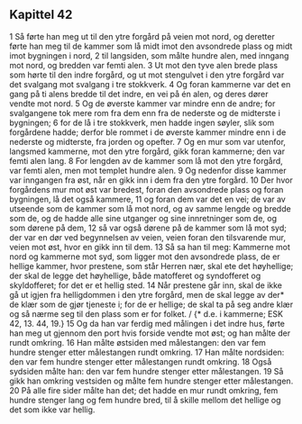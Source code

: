 ## Kapittel 42

1 Så førte han meg ut til den ytre forgård på veien mot nord, og deretter førte han meg til de kammer som lå midt imot den avsondrede plass og midt imot bygningen i nord,
2 til langsiden, som målte hundre alen, med inngang mot nord, og bredden var femti alen.
3 Ut mot den tyve alen brede plass som hørte til den indre forgård, og ut mot stengulvet i den ytre forgård var det svalgang mot svalgang i tre stokkverk.
4 Og foran kammerne var det en gang på ti alens bredde til det indre, en vei på én alen, og deres dører vendte mot nord.
5 Og de øverste kammer var mindre enn de andre; for svalgangene tok mere rom fra dem enn fra de nederste og de midterste i bygningen;
6 for de lå i tre stokkverk, men hadde ingen søyler, slik som forgårdene hadde; derfor ble rommet i de øverste kammer mindre enn i de nederste og midterste, fra jorden og opefter.
7 Og en mur som var utenfor, langsmed kammerne, mot den ytre forgård, gikk foran kammerne; den var femti alen lang.
8 For lengden av de kammer som lå mot den ytre forgård, var femti alen, men mot templet hundre alen.
9 Og nedenfor disse kammer var inngangen fra øst, når en gikk inn i dem fra den ytre forgård.
10 Der hvor forgårdens mur mot øst var bredest, foran den avsondrede plass og foran bygningen, lå det også kammere,
11 og foran dem var det en vei; de var av utseende som de kammer som lå mot nord, og av samme lengde og bredde som de, og de hadde alle sine utganger og sine innretninger som de, og som dørene på dem,
12 så var også dørene på de kammer som lå mot syd; der var en dør ved begynnelsen av veien, veien foran den tilsvarende mur, veien mot øst, hvor en gikk inn til dem.
13 Så sa han til meg: Kammerne mot nord og kammerne mot syd, som ligger mot den avsondrede plass, de er hellige kammer, hvor prestene, som står Herren nær, skal ete det høyhellige; der skal de legge det høyhellige, både matofferet og syndofferet og skyldofferet; for det er et hellig sted.
14 Når prestene går inn, skal de ikke gå ut igjen fra helligdommen i den ytre forgård, men de skal legge av der* de klær som de gjør tjeneste i; for de er hellige; de skal ta på seg andre klær og så nærme seg til den plass som er for folket. / {* d.e. i kammerne; ESK 42, 13. 44, 19.}
15 Og da han var ferdig med målingen i det indre hus, førte han meg ut gjennom den port hvis forside vendte mot øst; og han målte der rundt omkring.
16 Han målte østsiden med målestangen: den var fem hundre stenger etter målestangen rundt omkring.
17 Han målte nordsiden: den var fem hundre stenger etter målestangen rundt omkring.
18 Også sydsiden målte han: den var fem hundre stenger etter målestangen.
19 Så gikk han omkring vestsiden og målte fem hundre stenger etter målestangen.
20 På alle fire sider målte han det; det hadde en mur rundt omkring, fem hundre stenger lang og fem hundre bred, til å skille mellom det hellige og det som ikke var hellig.
